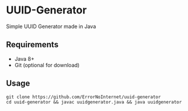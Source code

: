 # UUID-Generator
Simple UUID Generator made in Java

## Requirements
- Java 8+
- Git (optional for download)

## Usage
```
git clone https://github.com/ErrorNoInternet/uuid-generator
cd uuid-generator && javac uuidgenerator.java && java uuidgenerator
```
